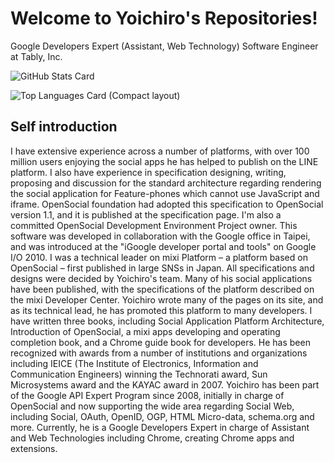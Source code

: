 # Welcome to Yoichiro's Repositories!

Google Developers Expert (Assistant, Web Technology) Software Engineer at Tably, Inc.

![GitHub Stats Card](https://github-readme-stats.vercel.app/api?username=yoichiro)

![Top Languages Card (Compact layout)](https://github-readme-stats.vercel.app/api/top-langs/?username=yoichiro&layout=compact)


## Self introduction


I have extensive experience across a number of platforms, with over 100 million users enjoying the social apps he has helped to publish on the LINE platform. I also have experience in specification designing, writing, proposing and discussion for the standard architecture regarding rendering the social application for Feature-phones which cannot use JavaScript and iframe. OpenSocial foundation had adopted this specification to OpenSocial version 1.1, and it is published at the specification page. I'm also a committed OpenSocial Development Environment Project owner. This software was developed in collaboration with the Google office in Taipei, and was introduced at the "iGoogle developer portal and tools" on Google I/O 2010. I was a technical leader on mixi Platform – a platform based on OpenSocial – first published in large SNSs in Japan. All specifications and designs were decided by Yoichiro's team. Many of his social applications have been published, with the specifications of the platform described on the mixi Developer Center. Yoichiro wrote many of the pages on its site, and as its technical lead, he has promoted this platform to many developers. I have written three books, including Social Application Platform Architecture, Introduction of OpenSocial, a mixi apps developing and operating completion book, and a Chrome guide book for developers. He has been recognized with awards from a number of institutions and organizations including IEICE (The Institute of Electronics, Information and Communication Engineers) winning the Technorati award, Sun Microsystems award and the KAYAC award in 2007. Yoichiro has been part of the Google API Expert Program since 2008, initially in charge of OpenSocial and now supporting the wide area regarding Social Web, including Social, OAuth, OpenID, OGP, HTML Micro-data, schema.org and more. Currently, he is a Google Developers Expert in charge of Assistant and Web Technologies including Chrome, creating Chrome apps and extensions.

